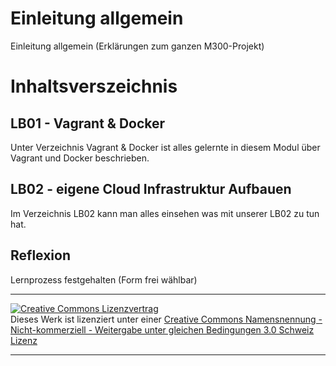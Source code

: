 # Einleitung allgemein
Einleitung allgemein (Erklärungen zum ganzen M300-Projekt)

# Inhaltsverszeichnis

## LB01 - Vagrant & Docker
Unter Verzeichnis Vagrant & Docker ist alles gelernte in diesem Modul über Vagrant und Docker beschrieben. 

## LB02 - eigene Cloud Infrastruktur Aufbauen
Im Verzeichnis LB02 kann man alles einsehen was mit unserer LB02 zu tun hat.

## Reflexion
Lernprozess festgehalten (Form frei wählbar)


- - -
<a rel="license" href="http://creativecommons.org/licenses/by-nc-sa/3.0/ch/"><img alt="Creative Commons Lizenzvertrag" style="border-width:0" src="https://i.creativecommons.org/l/by-nc-sa/3.0/ch/88x31.png" /></a><br />Dieses Werk ist lizenziert unter einer <a rel="license" href="http://creativecommons.org/licenses/by-nc-sa/3.0/ch/">Creative Commons Namensnennung - Nicht-kommerziell - Weitergabe unter gleichen Bedingungen 3.0 Schweiz Lizenz</a>

- - -
